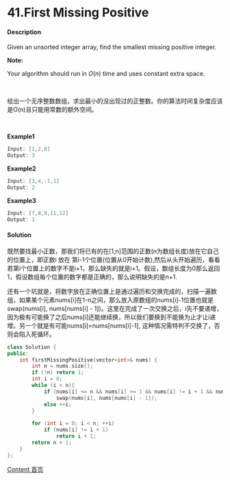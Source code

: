 # 41.First Missing Positive

#### Description

Given an unsorted integer array, find the smallest missing positive integer.

**Note:**

Your algorithm should run in *O*(*n*) time and uses constant extra space.

<br>

给出一个无序整数数组，求出最小的没出现过的正整数。你的算法时间复杂度应该是O(n)且只能用常数的额外空间。

<br>

**Example1**


```c++
Input: [1,2,0]
Output: 3
```

**Example2**

```c++
Input: [3,4,-1,1]
Output: 2
```

**Example3**

```c++
Input: [7,8,9,11,12]
Output: 1
```



#### Solution

既然要找最小正数，那我们将已有的在[1,n]范围的正数(n为数组长度)放在它自己的位置上，即正数i 放在 第i-1个位置(位置从0开始计数),然后从头开始遍历，看看若第i个位置上的数字不是i+1，那么缺失的就是i+1。假设，数组长度为0那么返回1，假设数组每个位置的数字都是正确的，那么说明缺失的是n+1.

还有一个坑就是，将数字放在正确位置上是通过遍历和交换完成的，扫描一遍数组，如果某个元素nums[i]在1-n之间，那么放入原数组的nums[i]-1位置也就是swap(nums[i], nums[nums[i] - 1])。这里在完成了一次交换之后，i先不要递增，因为极有可能换了之后nums[i]还能继续换，所以我们要换到不能换为止才让i递增。另一个就是有可能nums[i]=nums[nums[i]-1], 这种情况需特判不交换了，否则会陷入死循环。

```c++
class Solution {
public:
    int firstMissingPositive(vector<int>& nums) {
        int n = nums.size();
        if (!n) return 1;
        int i = 0;
        while (i < n){
            if (nums[i] <= n && nums[i] >= 1 && nums[i] != i + 1 && nums[nums[i] - 1] != nums[i])
                swap(nums[i], nums[nums[i] - 1]);
            else ++i;
        }
        
        for (int i = 0; i < n; ++i)
            if (nums[i] != i + 1)
                return i + 1;
        return n + 1;
    }
};
```



[Content   首页](../README.md)

